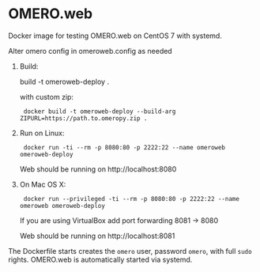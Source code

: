 OMERO.web
=========

Docker image for testing OMERO.web on CentOS 7 with systemd.

Alter omero config in omeroweb.config as needed

1. Build:

    build -t omeroweb-deploy .

    with custom zip:

        docker build -t omeroweb-deploy --build-arg ZIPURL=https://path.to.omeropy.zip .


3. Run on Linux:

        docker run -ti --rm -p 8080:80 -p 2222:22 --name omeroweb omeroweb-deploy

    Web should be running on http://localhost:8080


4. On Mac OS X:

        docker run --privileged -ti --rm -p 8080:80 -p 2222:22 --name omeroweb omeroweb-deploy

    If you are using VirtualBox add port forwarding 8081 -> 8080

    Web should be running on http://localhost:8081


The Dockerfile starts creates the `omero` user, password `omero`, with full `sudo` rights. OMERO.web is automatically started via systemd.
